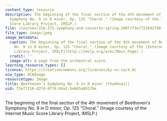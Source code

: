 ```yaml
---
content_type: resource
description: The beginning of the final section of the 4th movement of Beethoven's
  Symphony No. 9 in D minor, Op. 125 "Choral." (Image courtesy of the Internet Music
  Score Library Project, IMSLP.)
file: /courses/21m-271-symphony-and-concerto-spring-2007/f3e77216d2fd8f7684a15e665a8917be_21m-271s07-th.jpg
file_type: image/jpeg
image_metadata:
  caption: The beginning of the final section of the 4th movement of Beethoven's Symphony
    No. 9 in D minor, Op. 125 "Choral." (Image courtesy of the [Internet Music Score
    Library Project, IMSLP](http://imslp.org/wiki/Main_Page).)
  credit: ''
  image-alt: A page from the orchestral score.
learning_resource_types: []
license: https://creativecommons.org/licenses/by-nc-sa/4.0/
ocw_type: OCWImage
resourcetype: Image
title: Beethoven's Symphony No. 9 in D minor (thumbnail)
uid: f3e77216-d2fd-8f76-84a1-5e665a8917be
---
```

The beginning of the final section of the 4th movement of Beethoven's Symphony No. 9 in D minor, Op. 125 "Choral." (Image courtesy of the Internet Music Score Library Project, IMSLP.)